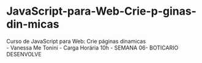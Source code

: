 # JavaScript-para-Web-Crie-p-ginas-din-micas
Curso de JavaScript para Web: Crie páginas dinamicas <br> - Vanessa Me Tonini - Carga Horária  10h - SEMANA 06- BOTICARIO DESENVOLVE
